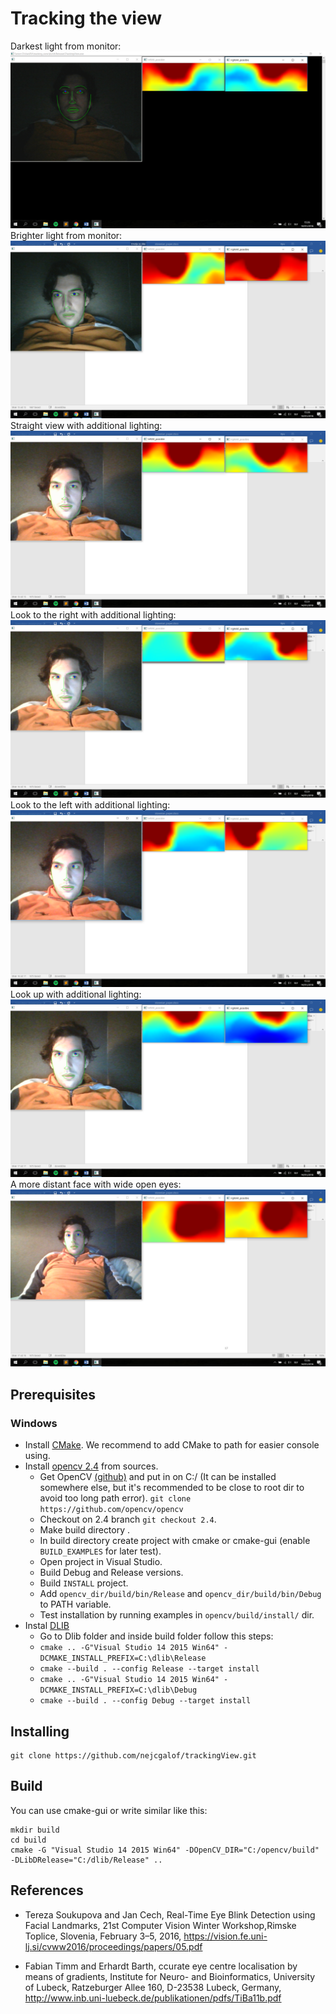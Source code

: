 ﻿# Tracking the view
 
Darkest light from monitor: ![Result1](images/1.png)
Brighter light from monitor: ![Result2](images/2.png)
Straight view with additional lighting: ![Result3](images/3.png)
Look to the right with additional lighting: ![Result4](images/4.png)
Look to the left with additional lighting: ![Result5](images/5.png)
Look up with additional lighting: ![Result6](images/6.png)
A more distant face with wide open eyes: ![Result7](images/7.png)

## Prerequisites

### Windows

- Install [CMake](https://cmake.org/download/). We recommend to add CMake to path for easier console using.
- Install [opencv 2.4](https://github.com/opencv/opencv) from sources.
    - Get OpenCV [(github)](https://github.com/opencv/opencv) and put in on C:/ (It can be installed somewhere else, but it's recommended to be close to root dir to avoid too long path error). `git clone https://github.com/opencv/opencv`
    - Checkout on 2.4 branch `git checkout 2.4`.
    - Make build directory .
    - In build directory create project with cmake or cmake-gui (enable `BUILD_EXAMPLES` for later test).
    - Open project in Visual Studio.
    - Build Debug and Release versions.
    - Build `INSTALL` project.
    - Add `opencv_dir/build/bin/Release` and `opencv_dir/build/bin/Debug` to PATH variable. 
    - Test installation by running examples in `opencv/build/install/` dir.
- Instal [DLIB](http://dlib.net/)
    - Go to Dlib folder and inside build folder follow this steps:
    - `cmake .. -G"Visual Studio 14 2015 Win64" -DCMAKE_INSTALL_PREFIX=C:\dlib\Release` 
    - `cmake --build . --config Release --target install`
    - `cmake .. -G"Visual Studio 14 2015 Win64" -DCMAKE_INSTALL_PREFIX=C:\dlib\Debug` 
    - `cmake --build . --config Debug --target install`

## Installing
```
git clone https://github.com/nejcgalof/trackingView.git
```

## Build
You can use cmake-gui or write similar like this:
```
mkdir build
cd build
cmake -G "Visual Studio 14 2015 Win64" -DOpenCV_DIR="C:/opencv/build" -DLibDRelease="C:/dlib/Release" ..
```

## References

- Tereza Soukupova and Jan Cech, Real-Time Eye Blink Detection using Facial Landmarks, 21st Computer Vision Winter Workshop,Rimske Toplice, Slovenia, February 3–5, 2016, https://vision.fe.uni-lj.si/cvww2016/proceedings/papers/05.pdf

- Fabian Timm and Erhardt Barth, ccurate eye centre localisation by means of gradients, Institute for Neuro- and Bioinformatics, University of Lubeck, Ratzeburger Allee 160, D-23538 Lubeck, Germany, http://www.inb.uni-luebeck.de/publikationen/pdfs/TiBa11b.pdf
